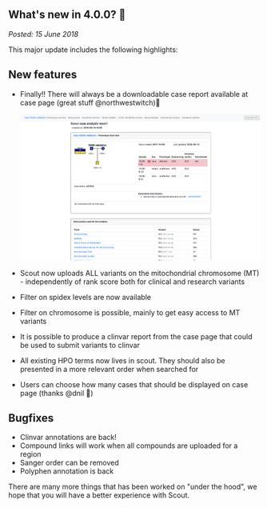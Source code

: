 ## What's new in 4.0.0? 🍁

_Posted: 15 June 2018_

This major update includes the following highlights:

## New features

- Finally!! There will always be a downloadable case report available at case page (great stuff @northwestwitch)🦄

  ![Case report](/img/blog/case_report.png)

- Scout now uploads ALL variants on the mitochondrial chromosome (MT) - independently of rank score both for clinical and research variants

- Filter on spidex levels are now available

- Filter on chromosome is possible, mainly to get easy access to MT variants

- It is possible to produce a clinvar report from the case page that could be used to submit variants to clinvar

- All existing HPO terms now lives in scout. They should also be presented in a more relevant order when searched for

- Users can choose how many cases that should be displayed on case page (thanks @dnil 🐝)
## Bugfixes

- Clinvar annotations are back!
- Compound links will work when all compounds are uploaded for a region
- Sanger order can be removed
- Polyphen annotation is back

There are many more things that has been worked on "under the hood", we hope that you will have a better experience with Scout.

